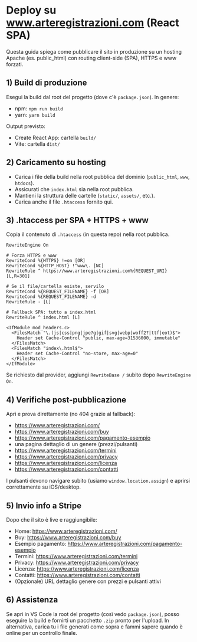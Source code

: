 # Deploy su www.arteregistrazioni.com (React SPA)

Questa guida spiega come pubblicare il sito in produzione su un hosting Apache (es. public_html) con routing client-side (SPA), HTTPS e www forzati.

## 1) Build di produzione

Esegui la build dal root del progetto (dove c'è `package.json`). In genere:

- npm: `npm run build`
- yarn: `yarn build`

Output previsto:
- Create React App: cartella `build/`
- Vite: cartella `dist/`

## 2) Caricamento su hosting

- Carica i file della build nella root pubblica del dominio (`public_html`, `www`, `htdocs`).
- Assicurati che `index.html` sia nella root pubblica.
- Mantieni la struttura delle cartelle (`static/`, `assets/`, etc.).
- Carica anche il file `.htaccess` fornito qui.

## 3) .htaccess per SPA + HTTPS + www

Copia il contenuto di `.htaccess` (in questa repo) nella root pubblica.

```
RewriteEngine On

# Forza HTTPS e www
RewriteCond %{HTTPS} !=on [OR]
RewriteCond %{HTTP_HOST} !^www\. [NC]
RewriteRule ^ https://www.arteregistrazioni.com%{REQUEST_URI} [L,R=301]

# Se il file/cartella esiste, servilo
RewriteCond %{REQUEST_FILENAME} -f [OR]
RewriteCond %{REQUEST_FILENAME} -d
RewriteRule - [L]

# Fallback SPA: tutto a index.html
RewriteRule ^ index.html [L]

<IfModule mod_headers.c>
  <FilesMatch "\.(js|css|png|jpe?g|gif|svg|webp|woff2?|ttf|eot)$">
    Header set Cache-Control "public, max-age=31536000, immutable"
  </FilesMatch>
  <FilesMatch "index\.html$">
    Header set Cache-Control "no-store, max-age=0"
  </FilesMatch>
</IfModule>
```

Se richiesto dal provider, aggiungi `RewriteBase /` subito dopo `RewriteEngine On`.

## 4) Verifiche post-pubblicazione

Apri e prova direttamente (no 404 grazie al fallback):
- https://www.arteregistrazioni.com/
- https://www.arteregistrazioni.com/buy
- https://www.arteregistrazioni.com/pagamento-esempio
- una pagina dettaglio di un genere (prezzi/pulsanti)
- https://www.arteregistrazioni.com/termini
- https://www.arteregistrazioni.com/privacy
- https://www.arteregistrazioni.com/licenza
- https://www.arteregistrazioni.com/contatti

I pulsanti devono navigare subito (usiamo `window.location.assign`) e aprirsi correttamente su iOS/desktop.

## 5) Invio info a Stripe

Dopo che il sito è live e raggiungibile:
- Home: https://www.arteregistrazioni.com/
- Buy: https://www.arteregistrazioni.com/buy
- Esempio pagamento: https://www.arteregistrazioni.com/pagamento-esempio
- Termini: https://www.arteregistrazioni.com/termini
- Privacy: https://www.arteregistrazioni.com/privacy
- Licenza: https://www.arteregistrazioni.com/licenza
- Contatti: https://www.arteregistrazioni.com/contatti
- (Opzionale) URL dettaglio genere con prezzi e pulsanti attivi

## 6) Assistenza

Se apri in VS Code la root del progetto (così vedo `package.json`), posso eseguire la build e fornirti un pacchetto `.zip` pronto per l'upload. In alternativa, carica tu i file generati come sopra e fammi sapere quando è online per un controllo finale.
